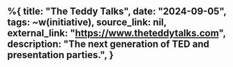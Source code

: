 %{
    title: "The Teddy Talks",
    date: "2024-09-05",
    tags: ~w(initiative),
    source_link: nil,
    external_link: "https://www.theteddytalks.com",
    description: "The next generation of TED and presentation parties.",
}
---
